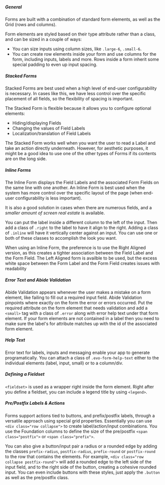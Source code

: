 ##### General

Forms are built with a combination of standard form elements, as well as the Grid (rows and columns).

Form elements are styled based on their type attribute rather than a class, and can be sized in a couple of ways:
* You can size inputs using column sizes, like `.large-6`, `.small-6`.
* You can create row elements inside your form and use columns for the form, including inputs, labels and more. Rows inside a form inherit some special padding to even up input spacing.

##### Stacked Forms

Stacked Forms are best used when a high level of end-user configurability is necessary. In cases like this, we have less control over the specific placement of all fields, so the flexibility of spacing is important.

The Stacked Form is flexible because it allows you to configure optional elements:
* Hiding/displaying Fields
* Changing the values of Field Labels
* Localization/translation of Field Labels

The Stacked Form works well when you want the user to read a Label and take an action directly underneath. However, for aesthetic purposes, it might be a good idea to use one of the other types of Forms if its contents are on the long side.

##### Inline Forms

The Inline Form displays the Field Labels and the associated Form Fields on the same line with one another. An Inline Form is best used when the system has more control over the specific layout of the page (when end-user configurability is less important).

It is also a good solution in cases when there are numerous fields, and a *smaller amount of screen real estate* is available.

You can put the label inside a different column to the left of the input. Then add a class of `.right` to the label to have it align to the right. Adding a class of `.inline` will have it vertically center against an input. You can use one or both of these classes to accomplish the look you want.

When using an Inline Form, the preference is to use the Right Aligned version, as this creates a tighter association between the Field Label and the Form Field. The Left Aligned form is availble to be used, but the excess white space between the Form Label and the Form Field creates issues with readability

##### Error Text and Abide Validation
Abide Validation appears whenever the user makes a mistake on a form element, like failing to fill out a required input field. Abide Validation pinpoints where exactly on the form the error or errors occurred. Put the required attribute on the form element that needs validation and add a `<small>` tag with a class of `.error` along with error help text under that form element. If your form elements are not contained in a label then you need to make sure the label's for attribute matches up with the id of the associated form element. 

##### Help Text

Error text for labels, inputs and messaging enable your app to generate programatically. You can attach a class of `.evo-form-help-text` either to the individual elements (label, input, small) or to a column/div.

##### Defining a Fieldset

`<fieldset>` is used as a wrapper right inside the form element. Right after you define a fieldset, you can include a legend title by using `<legend>`. 

##### Pre/Postfix Labels & Actions

Forms support actions tied to buttons, and prefix/postfix labels, through a versatile approach using special grid properties. Essentially you can use `<div class="row collapse">` to create label/action/input combinations. You use the Foundation columns to define the size of the pre/postfix `<span class="postfix">` or `<span class="prefix">`.

You can also give a button/input pair a radius or a rounded edge by adding the classes `prefix-radius`, `postfix-radius`, `prefix-round` or `postfix-round` to the row that contains the elements. For example, `<div class="row collapse postfix-round">` will add a rounded edge to the left side of the input field, and to the right side of the button, creating a cohesive rounded input. You can even include buttons with these styles, just apply the `.button` as well as the pre/postfix class.
